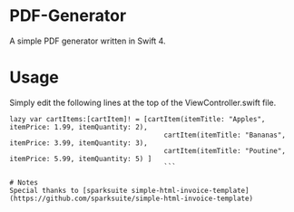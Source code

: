 # PDF-Generator
A simple PDF generator written in Swift 4.

# Usage
Simply edit the following lines at the top of the ViewController.swift file.
```
lazy var cartItems:[cartItem]! = [cartItem(itemTitle: "Apples", itemPrice: 1.99, itemQuantity: 2),
                                      cartItem(itemTitle: "Bananas", itemPrice: 3.99, itemQuantity: 3),
                                      cartItem(itemTitle: "Poutine", itemPrice: 5.99, itemQuantity: 5) ]
                                      ```

# Notes
Special thanks to [sparksuite simple-html-invoice-template] (https://github.com/sparksuite/simple-html-invoice-template)

